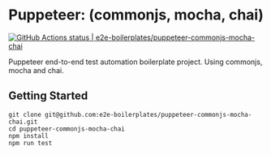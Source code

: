 # Puppeteer: (commonjs, mocha, chai)

[![GitHub Actions status | e2e-boilerplates/puppeteer-commonjs-mocha-chai](https://github.com/e2e-boilerplates/puppeteer-commonjs-mocha-chai/workflows/NodeCI/badge.svg)](https://github.com/e2e-boilerplates/puppeteer-commonjs-mocha-chai/actions?workflow=NodeCI)

Puppeteer end-to-end test automation boilerplate project. Using commonjs, mocha and chai.

## Getting Started

    git clone git@github.com:e2e-boilerplates/puppeteer-commonjs-mocha-chai.git
    cd puppeteer-commonjs-mocha-chai
    npm install
    npm run test
